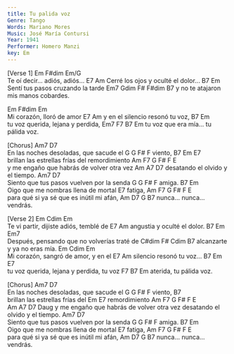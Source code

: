 ```yaml
---
title: Tu palida voz
Genre: Tango
Words: Mariano Mores
Music: José María Contursi
Year: 1941
Performer: Homero Manzi
key: Em
---
```


[Verse 1]
Em            F#dim   Em/G                 
Te oí decir... adiós, adiós... 
                     E7     Am
Cerré los ojos y oculté el dolor...
                      B7       Em        
Sentí tus pasos cruzando la tarde 
Em7  Gdim      F#     F#dim B7
y no te  atajaron mis manos cobardes.

Em           F#dim    Em               
Mi corazón, lloró de amor 
                    E7      Am
y en el silencio resonó tu voz,
           B7               Em      
tu voz querida, lejana y perdida,
  Em7  F7        B7      Em
tu voz que era mía... tu pálida voz.

[Chorus]
Am7                D7                
En las noches desoladas, que sacude el 
    G      G F# F
viento,
B7              Em     E7                      
brillan las estrellas frías del  remordimiento
       Am           F7        G  F# F E    
y me engaño que habrás de volver otra vez 
    Am         A7        D7
desatando el olvido y el tiempo.
Am7                    D7                
Siento que tus pasos vuelven por la senda
  G      G F# F
 amiga.
B7                             Em         
Oigo que me nombras llena de mortal 
E7
fatiga,
       Am       F7         G F# F    E   
para qué si ya sé que es inútil mi afán, 
Am       D7            G      B7
nunca... nunca... vendrás.

[Verse 2]
          Em      Cdim  Em             
Te vi partir, dijiste adiós, temblé de 
     E7                Am
angustia y oculté el dolor.
             B7               Em      Em7  
Después, pensando que no volverías traté de
      C#dim   F#         Cdim B7
 alcanzarte y ya no eras mía.
Em          Cdim        Em        
Mi corazón, sangró de amor, y en el 
      E7             Am
silencio resonó tu voz...
           B7              Em       E7   
tu voz querida, lejana y perdida, tu voz 
 F7    B7          Em
aterida, tu pálida voz.

[Chorus]
Am7                D7                
En las noches desoladas, que sacude el 
    G      G F# F
viento,
B7                            
brillan las estrellas frías del 
        Em     E7
remordimiento
       Am           F7        G  F# F E    
    Am         A7        D7 Daug
y me engaño que habrás de volver otra vez 
desatando el olvido y el tiempo.
Am7                    D7                
Siento que tus pasos vuelven por la senda
  G      G F# F
 amiga.
B7                             Em         
Oigo que me nombras llena de mortal 
E7
fatiga,
       Am       F7         G F# F    E   
para qué si ya sé que es inútil mi afán, 
Am       D7            G      B7
nunca... nunca... vendrás.
 